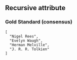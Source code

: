 ## Recursive attribute

###  Gold Standard (consensus)

    [
      "Nigel Rees",
      "Evelyn Waugh",
      "Herman Melville",
      "J. R. R. Tolkien"
    ]

